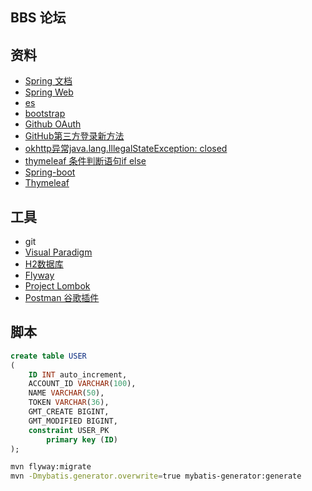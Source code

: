 ## BBS 论坛

## 资料
- [Spring 文档](https://spring.io/guides)
- [Spring Web](https://spring.io/guides/gs/serving-web-content/)
- [es](https://elasticsearch.cn/explore)
- [bootstrap](https://v3.bootcss.com/getting-started/)
- [Github OAuth](https://developer.github.com/apps/building-oauth-apps/creating-an-oauth-app/)
- [GitHub第三方登录新方法](https://niter.cn/p/115)
- [okhttp异常java.lang.IllegalStateException: closed](https://blog.csdn.net/zhanghegang/article/details/78173034)
- [thymeleaf 条件判断语句if else](https://blog.csdn.net/leftfist/article/details/105611752)
- [Spring-boot](https://docs.spring.io/spring-boot/docs/current/reference/htmlsingle/)
- [Thymeleaf](https://www.thymeleaf.org/doc/tutorials/3.0/usingthymeleaf.html#setting-attribute-values)
## 工具
- git 
- [Visual Paradigm](https://www.visual-paradigm.com)
- [H2数据库](http://www.h2database.com/html/main.html)
- [Flyway](https://flywaydb.org/documentation/getstarted/firststeps/maven)
- [Project Lombok](https://projectlombok.org/)
- [Postman 谷歌插件](https://chrome.google.com/webstore/detail/tabbed-postman-rest-clien/coohjcphdfgbiolnekdpbcijmhambjff?hl=zh-CN)

## 脚本
```sql
create table USER
(
	ID INT auto_increment,
	ACCOUNT_ID VARCHAR(100),
	NAME VARCHAR(50),
	TOKEN VARCHAR(36),
	GMT_CREATE BIGINT,
	GMT_MODIFIED BIGINT,
	constraint USER_PK
		primary key (ID)
);
```

```bash
mvn flyway:migrate
mvn -Dmybatis.generator.overwrite=true mybatis-generator:generate
```
